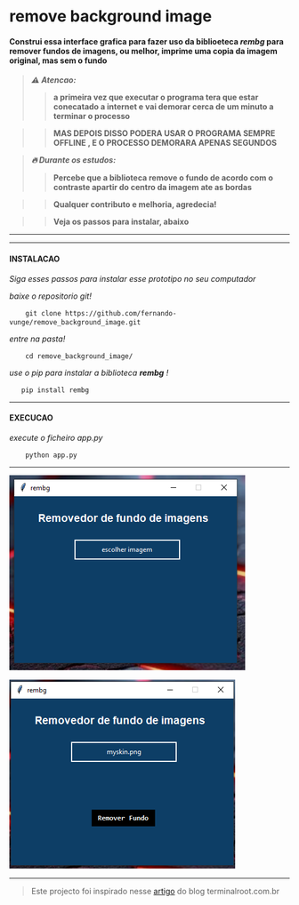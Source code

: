 # remove background image

#### Construi essa interface grafica para fazer uso da biblioeteca ***rembg*** para remover fundos de imagens, ou melhor, imprime uma copia da imagem original, mas sem o fundo

>***⚠ Atencao:***
>>**a primeira vez que executar o programa tera que estar conecatado a internet e vai demorar cerca de um minuto a terminar o processo**

>>**MAS DEPOIS DISSO PODERA USAR O PROGRAMA SEMPRE OFFLINE , E O PROCESSO DEMORARA APENAS SEGUNDOS**



>***🔥 Durante os estudos:***
>>**Percebe que a biblioteca remove o fundo de acordo com o contraste apartir do centro da imagem ate as bordas**

>>**Qualquer contributo e melhoria, agredecia!**

>>**Veja os passos para instalar, abaixo**

---

---

#### INSTALACAO

*Siga esses passos para instalar esse prototipo no seu computador*

*baixe o repositorio git!*

```
    git clone https://github.com/fernando-vunge/remove_background_image.git
```

*entre na pasta!*

```
    cd remove_background_image/
```
*use o pip para instalar a biblioteca ***rembg*** !*

```
   pip install rembg
```


---

#### EXECUCAO

*execute o ficheiro app.py*

```
    python app.py
```
---

![Programa executando](/assets/img/image.png)

![Depois de escolher uma imagem](/assets/img/image2.png)

---

>Este projecto foi inspirado nesse [artigo](https://terminalroot.com.br/2022/11/remova-facilmente-fundo-de-imagens-com-python.html) do blog terminalroot.com.br
